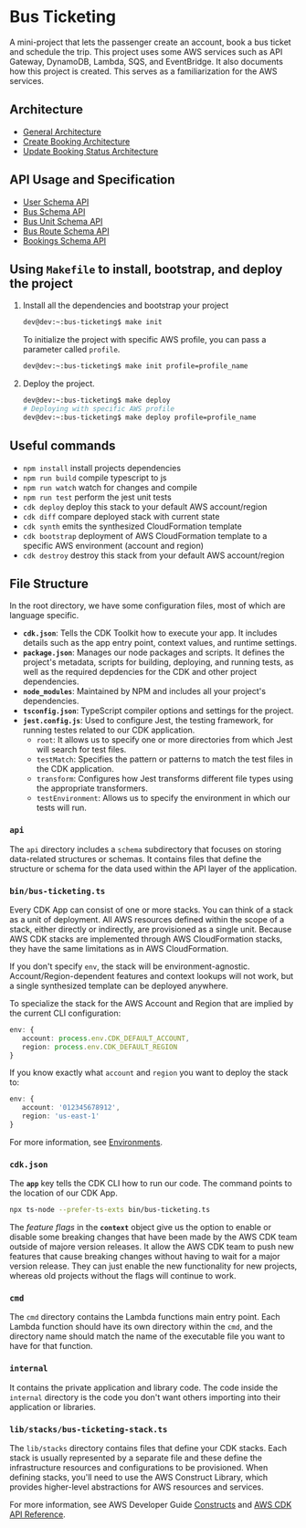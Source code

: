 # Bus Ticketing

A mini-project that lets the passenger create an account, book a bus ticket and schedule the trip. This project uses some AWS services such as API Gateway, DynamoDB, Lambda, SQS, and EventBridge. It also documents how this project is created. This serves as a familiarization for the AWS services.

## Architecture
* [General Architecture](docs/architecture/general.md)
* [Create Booking Architecture](docs/architecture/create-booking.md)
* [Update Booking Status Architecture](docs/architecture/update-booking-status.md)

## API Usage and Specification
* [User Schema API](docs/api_usage/user.md)
* [Bus Schema API](docs/api_usage/bus.md)
* [Bus Unit Schema API](docs/api_usage/bus_unit.md)
* [Bus Route Schema API](docs/api_usage/bus_route.md)
* [Bookings Schema API](docs/api_usage/bookings.md)

## Using `Makefile` to install, bootstrap, and deploy the project

1. Install all the dependencies and bootstrap your project
    ```bash
    dev@dev:~:bus-ticketing$ make init
    ```

    To initialize the project with specific AWS profile, you can pass a parameter called `profile`.
    ```bash
    dev@dev:~:bus-ticketing$ make init profile=profile_name
    ```

2. Deploy the project.
    ```bash
    dev@dev:~:bus-ticketing$ make deploy
    # Deploying with specific AWS profile
    dev@dev:~:bus-ticketing$ make deploy profile=profile_name
    ```

## Useful commands

* `npm install`     install projects dependencies
* `npm run build`   compile typescript to js
* `npm run watch`   watch for changes and compile
* `npm run test`    perform the jest unit tests
* `cdk deploy`      deploy this stack to your default AWS account/region
* `cdk diff`        compare deployed stack with current state
* `cdk synth`       emits the synthesized CloudFormation template
* `cdk bootstrap`   deployment of AWS CloudFormation template to a specific AWS environment (account and region)
* `cdk destroy`     destroy this stack from your default AWS account/region

## File Structure
In the root directory, we have some configuration files, most of which are language specific.
* **`cdk.json`**: Tells the CDK Toolkit how to execute your app. It includes details such as the app entry point, context values, and runtime settings.
* **`package.json`**: Manages our node packages and scripts. It defines the project's metadata, scripts for building, deploying, and running tests, as well as the required depdencies for the CDK and other project dependencies.
* **`node_modules`**: Maintained by NPM and includes all your project's dependencies.
* **`tsconfig.json`**: TypeScript compiler options and settings for the project.
* **`jest.config.js`**: Used to configure Jest, the testing framework, for running testes related to our CDK application.
    * `root`:  It allows us to specify one or more directories from which Jest will search for test files.
    * `testMatch`: Specifies the pattern or patterns to match the test files in the CDK application.
    * `transform`: Configures how Jest transforms different file types using the appropriate transformers.
    * `testEnvironment`: Allows us to specify the environment in which our tests will run.

### `api`
The `api` directory includes a `schema` subdirectory that focuses on storing data-related structures or schemas. It contains files that define the structure or schema for the data used within the API layer of the application.

### `bin/bus-ticketing.ts`
Every CDK App can consist of one or more stacks. You can think of a stack as a unit of deployment. All AWS resources defined within the scope of a stack, either directly or indirectly, are provisioned as a single unit. Because AWS CDK stacks are implemented through AWS CloudFormation stacks, they have the same limitations as in AWS CloudFormation.

If you don't specify `env`, the stack will be environment-agnostic. Account/Region-dependent features and context lookups will not work, but a single synthesized template can be deployed anywhere.

To specialize the stack for the AWS Account and Region that are implied by the current CLI configuration:
```typescript
env: {
   account: process.env.CDK_DEFAULT_ACCOUNT,
   region: process.env.CDK_DEFAULT_REGION
}
```

If you know exactly what `account` and `region` you want to deploy the stack to:
```typescript
env: {
   account: '012345678912',
   region: 'us-east-1'
}
```

For more information, see [Environments](https://docs.aws.amazon.com/cdk/latest/guide/environments.html).

### `cdk.json`
The **`app`** key tells the CDK CLI how to run our code. The command points to the location of our CDK App.

```bash
npx ts-node --prefer-ts-exts bin/bus-ticketing.ts
```

The *feature flags* in the **`context`** object give us the option to enable or disable some breaking changes that have been made by the AWS CDK team outside of majore version releases. It allow the AWS CDK team to push new features that cause breaking changes without having to wait for a major version release. They can just enable the new functionality for new projects, whereas old projects without the flags will continue to work.

### `cmd`
The `cmd` directory contains the Lambda functions main entry point. Each Lambda function should have its own directory within the `cmd`, and the directory name should match the name of the executable file you want to have for that function.

### `internal`
It contains the private application and library code. The code inside the `internal` directory is the code you don't want others importing into their application or libraries.

### `lib/stacks/bus-ticketing-stack.ts`
The `lib/stacks` directory contains files that define your CDK stacks. Each stack is usually represented by a separate file and these define the infrastructure resources and configurations to be provisioned. When defining stacks, you'll need to use the AWS Construct Library, which provides higher-level abstractions for AWS resources and services.

For more information, see AWS Developer Guide [Constructs](https://docs.aws.amazon.com/cdk/v2/guide/constructs.html) and [AWS CDK API Reference](https://docs.aws.amazon.com/cdk/api/v2/docs/aws-construct-library.html).